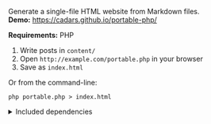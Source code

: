 Generate a single-file HTML website from Markdown files.<br>
**Demo:** https://cadars.github.io/portable-php/

**Requirements:** PHP

1. Write posts in `content/`
2. Open `http://example.com/portable.php` in your browser
3. Save as `index.html`


Or from the command-line:

```
php portable.php > index.html
```

<details>
<summary>Included dependencies</summary>

<br>

- [Parsedown](https://parsedown.org/) converts Markdown to HTML.
- [ParsedownExtra](https://github.com/erusev/parsedown-extra) adds support for footnotes, abbreviations, definition lists, tables, `class` and `id` attributes, fenced code blocks, and Markdown inside HTML blocks.
- [ParsedownExtraPlugin](https://github.com/taufik-nurrohman/parsedown-extra-plugin) adds the `loading="lazy"` attribute to images, proper figure and figcaption elements, and more. Can be used for [code highlighting](https://github.com/taufik-nurrohman/parsedown-extra-plugin#custom-code-block-contents).

</details>

